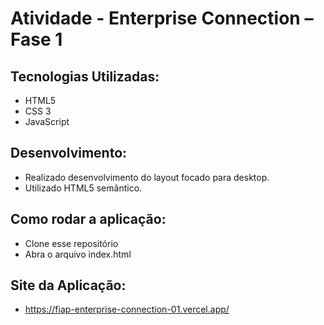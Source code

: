 # Atividade - Enterprise Connection – Fase 1

## Tecnologias Utilizadas:

- HTML5
- CSS 3
- JavaScript

## Desenvolvimento:

- Realizado desenvolvimento do layout focado para desktop.
- Utilizado HTML5 semântico.

## Como rodar a aplicação:

- Clone esse repositório
- Abra o arquivo index.html

## Site da Aplicação:

- https://fiap-enterprise-connection-01.vercel.app/
